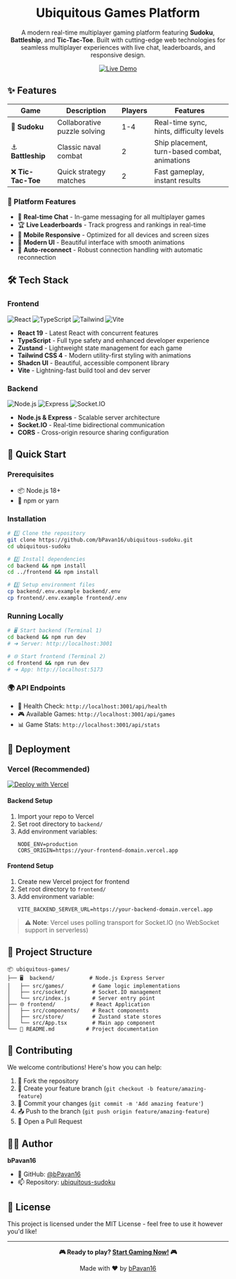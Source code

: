 <div align="center">

  

# Ubiquitous Games Platform

A modern real-time multiplayer gaming platform featuring **Sudoku**, **Battleship**, and **Tic-Tac-Toe**. Built with cutting-edge web technologies for seamless multiplayer experiences with live chat, leaderboards, and responsive design.

[![Live Demo](https://img.shields.io/badge/Live-Demo-blue?style=for-the-badge)](https://ubiquitous-games.vercel.app)

 
</div>

## ✨ Features

| Game | Description | Players | Features |
|------|-------------|---------|----------|
| 🧩 **Sudoku** | Collaborative puzzle solving | 1-4 | Real-time sync, hints, difficulty levels |
| ⚓ **Battleship** | Classic naval combat | 2 | Ship placement, turn-based combat, animations |
| ❌ **Tic-Tac-Toe** | Quick strategy matches | 2 | Fast gameplay, instant results |

### 🌟 Platform Features
- 💬 **Real-time Chat** - In-game messaging for all multiplayer games
- 🏆 **Live Leaderboards** - Track progress and rankings in real-time  
- 📱 **Mobile Responsive** - Optimized for all devices and screen sizes
- 🚀 **Modern UI** - Beautiful interface with smooth animations
- 🔄 **Auto-reconnect** - Robust connection handling with automatic reconnection

## 🛠️ Tech Stack

### Frontend
![React](https://img.shields.io/badge/React-19-61DAFB?style=flat-square&logo=react)
![TypeScript](https://img.shields.io/badge/TypeScript-5.8-3178C6?style=flat-square&logo=typescript)
![Tailwind](https://img.shields.io/badge/Tailwind-4.0-06B6D4?style=flat-square&logo=tailwindcss)
![Vite](https://img.shields.io/badge/Vite-7.0-646CFF?style=flat-square&logo=vite)

- **React 19** - Latest React with concurrent features
- **TypeScript** - Full type safety and enhanced developer experience  
- **Zustand** - Lightweight state management for each game
- **Tailwind CSS 4** - Modern utility-first styling with animations
- **Shadcn UI** - Beautiful, accessible component library
- **Vite** - Lightning-fast build tool and dev server

### Backend
![Node.js](https://img.shields.io/badge/Node.js-18+-339933?style=flat-square&logo=node.js)
![Express](https://img.shields.io/badge/Express-4.18-000000?style=flat-square&logo=express)
![Socket.IO](https://img.shields.io/badge/Socket.IO-4.7-010101?style=flat-square&logo=socket.io)

- **Node.js & Express** - Scalable server architecture
- **Socket.IO** - Real-time bidirectional communication
- **CORS** - Cross-origin resource sharing configuration

## 🚀 Quick Start

### Prerequisites
- 📦 Node.js 18+ 
- 🔧 npm or yarn

### Installation

```bash
# 1️⃣ Clone the repository
git clone https://github.com/bPavan16/ubiquitous-sudoku.git
cd ubiquitous-sudoku

# 2️⃣ Install dependencies
cd backend && npm install
cd ../frontend && npm install

# 3️⃣ Setup environment files
cp backend/.env.example backend/.env
cp frontend/.env.example frontend/.env
```

### Running Locally

```bash
# 🖥️ Start backend (Terminal 1)
cd backend && npm run dev
# ➜ Server: http://localhost:3001

# 🌐 Start frontend (Terminal 2)  
cd frontend && npm run dev
# ➜ App: http://localhost:5173
```

### 🌍 API Endpoints
- 🏥 Health Check: `http://localhost:3001/api/health`
- 🎮 Available Games: `http://localhost:3001/api/games`
- 📊 Game Stats: `http://localhost:3001/api/stats`

## 🚀 Deployment

### Vercel (Recommended)
[![Deploy with Vercel](https://vercel.com/button)](https://vercel.com/new/clone?repository-url=https://github.com/bPavan16/ubiquitous-sudoku)

#### Backend Setup
1. Import your repo to Vercel
2. Set root directory to `backend/`
3. Add environment variables:
   ```
   NODE_ENV=production
   CORS_ORIGIN=https://your-frontend-domain.vercel.app
   ```

#### Frontend Setup  
1. Create new Vercel project for frontend
2. Set root directory to `frontend/`
3. Add environment variable:
   ```
   VITE_BACKEND_SERVER_URL=https://your-backend-domain.vercel.app
   ```

> **⚠️ Note**: Vercel uses polling transport for Socket.IO (no WebSocket support in serverless)

## 📁 Project Structure

```
📦 ubiquitous-games/
├── 🖥️  backend/           # Node.js Express Server
│   ├── src/games/         # Game logic implementations  
│   ├── src/socket/        # Socket.IO management
│   └── src/index.js       # Server entry point
├── 🌐 frontend/           # React Application
│   ├── src/components/    # React components
│   ├── src/store/         # Zustand state stores
│   └── src/App.tsx        # Main app component
└── 📝 README.md          # Project documentation
```

## 🤝 Contributing

We welcome contributions! Here's how you can help:

1. 🍴 Fork the repository
2. 🌟 Create your feature branch (`git checkout -b feature/amazing-feature`)
3. 💾 Commit your changes (`git commit -m 'Add amazing feature'`)
4. 📤 Push to the branch (`git push origin feature/amazing-feature`)
5. 🔄 Open a Pull Request

## 👨‍💻 Author

**bPavan16**
- 🐙 GitHub: [@bPavan16](https://github.com/bPavan16)
- 📫 Repository: [ubiquitous-sudoku](https://github.com/bPavan16/ubiquitous-sudoku)

## 📄 License

This project is licensed under the MIT License - feel free to use it however you'd like!

---

<div align="center">

**🎮 Ready to play? [Start Gaming Now!](https://ubiquitous-games.vercel.app) 🎮**

Made with ❤️ by [bPavan16](https://github.com/bPavan16)

</div>
